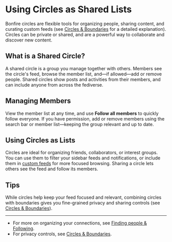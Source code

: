 # Using Circles as Shared Lists

Bonfire circles are flexible tools for organizing people, sharing content, and curating custom feeds (see [Circles & Boundaries](/docs/user_guides/boundaries.md#circles) for a detailed explanation). Circles can be private or shared, and are a powerful way to collaborate and discover new content.

## What is a Shared Circle?

A shared circle is a group you manage together with others. Members see the circle's feed, browse the member list, and—if allowed—add or remove people. Shared circles show posts and activities from their members, and can include anyone from across the fediverse.

## Managing Members

View the member list at any time, and use **Follow all members** to quickly follow everyone. If you have permission, add or remove members using the search bar or member list—keeping the group relevant and up to date.

## Using Circles as Lists

Circles are ideal for organizing friends, collaborators, or interest groups. You can use them to filter your sidebar feeds and notifications, or include them in [custom feeds](./custom-feeds.md) for more focused browsing. Sharing a circle lets others see the feed and follow its members.

## Tips

While circles help keep your feed focused and relevant, combining circles with boundaries gives you fine-grained privacy and sharing controls (see [Circles & Boundaries](/docs/user_guides/boundaries.md)).

---

- For more on organizing your connections, see [Finding people & Following](./finding-following.md).  
- For privacy controls, see [Circles & Boundaries](/docs/user_guides/boundaries.md).
